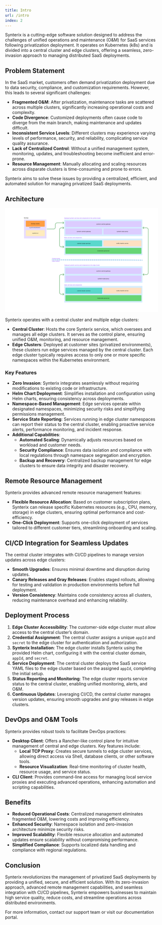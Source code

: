 ```yaml
---
title: Intro
url: /intro
index: 2
---
```


Synterix is a cutting-edge software solution designed to address the challenges of unified operations and maintenance (O&M) for SaaS services following privatization deployment. It operates on Kubernetes (k8s) and is divided into a central cluster and edge clusters, offering a seamless, zero-invasion approach to managing distributed SaaS deployments.

## Problem Statement

In the SaaS market, customers often demand privatization deployment due to data security, compliance, and customization requirements. However, this leads to several significant challenges:

- **Fragmented O&M**: After privatization, maintenance tasks are scattered across multiple clusters, significantly increasing operational costs and complexity.
- **Code Divergence**: Customized deployments often cause code to diverge from the main branch, making maintenance and updates difficult.
- **Inconsistent Service Levels**: Different clusters may experience varying levels of performance, security, and reliability, complicating service quality assurance.
- **Lack of Centralized Control**: Without a unified management system, monitoring, updates, and troubleshooting become inefficient and error-prone.
- **Resource Management**: Manually allocating and scaling resources across disparate clusters is time-consuming and prone to errors.

Synterix aims to solve these issues by providing a centralized, efficient, and automated solution for managing privatized SaaS deployments.

## Architecture

![synterix-framework](/images/synterix-framework.png)

Synterix operates with a central cluster and multiple edge clusters:

- **Central Cluster**: Hosts the core Synterix service, which oversees and manages all edge clusters. It serves as the control plane, ensuring unified O&M, monitoring, and resource management.
- **Edge Clusters**: Deployed at customer sites (privatized environments), these clusters run edge services managed by the central cluster. Each edge cluster typically requires access to only one or more specific namespaces within the Kubernetes environment.

### Key Features

- **Zero Invasion**: Synterix integrates seamlessly without requiring modifications to existing code or infrastructure.
- **Helm Chart Deployment**: Simplifies installation and configuration using Helm charts, ensuring consistency across deployments.
- **Namespace-Based Management**: Edge services operate within designated namespaces, minimizing security risks and simplifying permissions management.
- **Service State Reporting**: Services running in edge cluster namespaces can report their status to the central cluster, enabling proactive service alerts, performance monitoring, and incident response.
- **Additional Capabilities**:
    - **Automated Scaling**: Dynamically adjusts resources based on workload and customer needs.
    - **Security Compliance**: Ensures data isolation and compliance with local regulations through namespace segregation and encryption.
    - **Backup and Recovery**: Centralized backup management for edge clusters to ensure data integrity and disaster recovery.

## Remote Resource Management

Synterix provides advanced remote resource management features:

- **Flexible Resource Allocation**: Based on customer subscription plans, Synterix can release specific Kubernetes resources (e.g., CPU, memory, storage) in edge clusters, ensuring optimal performance and cost-efficiency.
- **One-Click Deployment**: Supports one-click deployment of services tailored to different customer tiers, streamlining onboarding and scaling.

## CI/CD Integration for Seamless Updates

The central cluster integrates with CI/CD pipelines to manage version updates across edge clusters:

- **Smooth Upgrades**: Ensures minimal downtime and disruption during updates.
- **Canary Releases and Gray Releases**: Enables staged rollouts, allowing for testing and validation in production environments before full deployment.
- **Version Consistency**: Maintains code consistency across all clusters, reducing maintenance overhead and enhancing reliability.

## Deployment Process

1. **Edge Cluster Accessibility**: The customer-side edge cluster must allow access to the central cluster’s domain.
2. **Credential Assignment**: The central cluster assigns a unique `appId` and `secret` to the edge cluster for authentication and authorization.
3. **Synterix Installation**: The edge cluster installs Synterix using the provided Helm chart, configuring it with the central cluster domain, `appId`, and `secret`.
4. **Service Deployment**: The central cluster deploys the SaaS service YAML files to the edge cluster based on the assigned `appId`, completing the initial setup.
5. **Status Reporting and Monitoring**: The edge cluster reports service status to the central cluster, enabling unified monitoring, alerts, and O&M.
6. **Continuous Updates**: Leveraging CI/CD, the central cluster manages version updates, ensuring smooth upgrades and gray releases in edge clusters.

## DevOps and O&M Tools

Synterix provides robust tools to facilitate DevOps practices:

- **Desktop Client**: Offers a Rancher-like control plane for intuitive management of central and edge clusters. Key features include:
    - **Local TCP Proxy**: Creates secure tunnels to edge cluster services, allowing direct access via Shell, database clients, or other software tools.
    - **Resource Visualization**: Real-time monitoring of cluster health, resource usage, and service status.
- **CLI Client**: Provides command-line access for managing local service proxies and executing advanced operations, enhancing automation and scripting capabilities.

## Benefits

- **Reduced Operational Costs**: Centralized management eliminates fragmented O&M, lowering costs and improving efficiency.
- **Enhanced Security**: Namespace isolation and zero-invasion architecture minimize security risks.
- **Improved Scalability**: Flexible resource allocation and automated updates ensure scalability without compromising performance.
- **Simplified Compliance**: Supports localized data handling and compliance with regional regulations.

## Conclusion

Synterix revolutionizes the management of privatized SaaS deployments by providing a unified, secure, and efficient solution. With its zero-invasion approach, advanced remote management capabilities, and seamless integration with CI/CD pipelines, Synterix empowers businesses to maintain high service quality, reduce costs, and streamline operations across distributed environments.

For more information, contact our support team or visit our documentation portal.